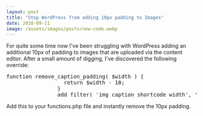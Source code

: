 ```yaml
---
layout: post
title: "Stop WordPress from adding 10px padding to Images"
date: 2018-09-11
image: /assets/images/posts/new-code.webp
---
```

For quite some time now I've been struggling with WordPress adding an additional 10px of padding to images that are uploaded via the content editor. After a small amount of digging, I've discovered the following override:

<pre>function remove_caption_padding( $width ) {
                  return $width - 10;
                }
                add_filter( 'img_caption_shortcode_width', 'remove_caption_padding' );</pre>

Add this to your functions.php file and instantly remove the 10px padding.